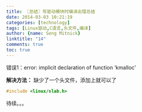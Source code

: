 ```yaml
---
title: 〖总结〗写驱动模块时编译出错总结
date: 2014-03-03 10:21:19
categories: [technology]
tags: [Linux驱动,C语言,头文件,编译]
author: {name: Seng Mitnick}
linktitle: "14"
comments: true
toc: true
---
```

错误1：error: implicit declaration of function ‘kmalloc’

**解决方法：**
缺少了一个头文件，添加上就可以了
~~~ cpp
#include <linux/slab.h>
~~~
<!--more-->
待续。。。
